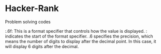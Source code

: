 # Hacker-Rank
Problem solving codes


:.6f: This is a format specifier that controls how the value is displayed.
: indicates the start of the format specifier.
.6 specifies the precision, which means the number of digits to display after the decimal point. In this case, it will display 6 digits after the decimal.